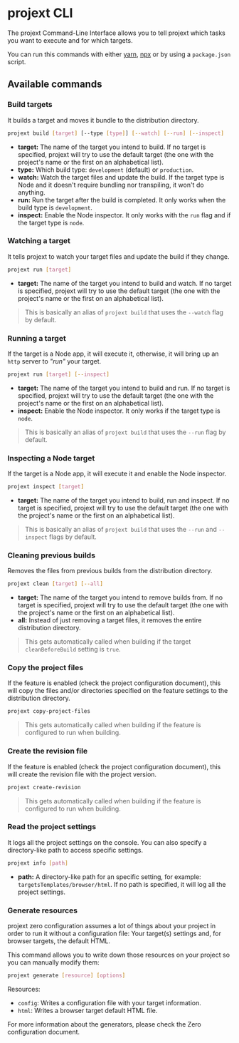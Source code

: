# projext CLI

The projext Command-Line Interface allows you to tell projext which tasks you want to execute and for which targets.

You can run this commands with either [yarn](https://yarnpkg.com), [npx](https://www.npmjs.com/package/npx) or by using a `package.json` script.

## Available commands

### Build targets

It builds a target and moves it bundle to the distribution directory.

```bash
projext build [target] [--type [type]] [--watch] [--run] [--inspect]
```

- **target:** The name of the target you intend to build. If no target is specified, projext will try to use the default target (the one with the project's name or the first on an alphabetical list).
- **type:** Which build type: `development` (default) or `production`.
- **watch:** Watch the target files and update the build. If the target type is Node and it doesn't require bundling nor transpiling, it won't do anything.
- **run:** Run the target after the build is completed. It only works when the build type is `development`.
- **inspect:** Enable the Node inspector. It only works with the `run` flag and if the target type is `node`.

### Watching a target

It tells projext to watch your target files and update the build if they change.

```bash
projext run [target]
```
- **target:** The name of the target you intend to build and watch. If no target is specified, projext will try to use the default target (the one with the project's name or the first on an alphabetical list).

> This is basically an alias of `projext build` that uses the `--watch` flag by default.

### Running a target

If the target is a Node app, it will execute it, otherwise, it will bring up an `http` server to _"run"_ your target.

```bash
projext run [target] [--inspect]
```
- **target:** The name of the target you intend to build and run. If no target is specified, projext will try to use the default target (the one with the project's name or the first on an alphabetical list).
- **inspect:** Enable the Node inspector. It only works if the target type is `node`.

> This is basically an alias of `projext build` that uses the `--run` flag by default.

### Inspecting a Node target

If the target is a Node app, it will execute it and enable the Node inspector.

```bash
projext inspect [target]
```
- **target:** The name of the target you intend to build, run and inspect. If no target is specified, projext will try to use the default target (the one with the project's name or the first on an alphabetical list).

> This is basically an alias of `projext build` that uses the `--run` and `--inspect` flags by default.

### Cleaning previous builds

Removes the files from previous builds from the distribution directory.

```bash
projext clean [target] [--all]
```
- **target:** The name of the target you intend to remove builds from. If no target is specified, projext will try to use the default target (the one with the project's name or the first on an alphabetical list).
- **all:** Instead of just removing a target files, it removes the entire distribution directory.

> This gets automatically called when building if the target `cleanBeforeBuild` setting is `true`.

### Copy the project files

If the feature is enabled (check the project configuration document), this will copy the files and/or directories specified on the feature settings to the distribution directory.

```bash
projext copy-project-files
```

> This gets automatically called when building if the feature is configured to run when building.

### Create the revision file

If the feature is enabled (check the project configuration document), this will create the revision file with the project version.

```bash
projext create-revision
```

> This gets automatically called when building if the feature is configured to run when building.

### Read the project settings

It logs all the project settings on the console. You can also specify a directory-like path to access specific settings.

```bash
projext info [path]
```
- **path:** A directory-like path for an specific setting, for example: `targetsTemplates/browser/html`. If no path is specified, it will log all the project settings.


### Generate resources

projext zero configuration assumes a lot of things about your project in order to run it without a configuration file: Your target(s) settings and, for browser targets, the default HTML.

This command allows you to write down those resources on your project so you can manually modify them:

```bash
projext generate [resource] [options]
```

Resources:

- `config`: Writes a configuration file with your target information.
- `html`: Writes a browser target default HTML file.

For more information about the generators, please check the Zero configuration document.
